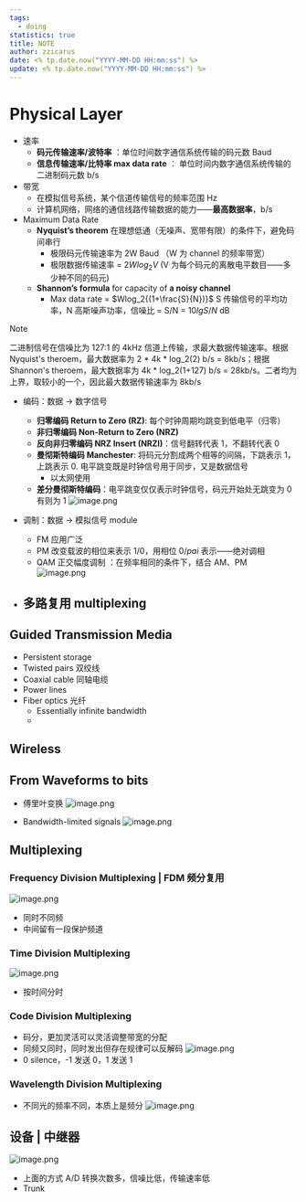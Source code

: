```yaml
---
tags:
  - doing
statistics: true
title: NOTE
author: zzicarus
date: <% tp.date.now("YYYY-MM-DD HH:mm:ss") %>
update: <% tp.date.now("YYYY-MM-DD HH:mm:ss") %>
---
```


# Physical Layer

- 速率
	- **码元传输速率/波特率** ：单位时间数字通信系统传输的码元数  Baud
	- **信息传输速率/比特率 max data rate** ： 单位时间内数字通信系统传输的二进制码元数  b/s
- 带宽
	- 在模拟信号系统，某个信道传输信号的频率范围 Hz
	- 计算机网络，网络的通信线路传输数据的能力——**最高数据率**，b/s
- Maximum Data Rate
	- **Nyquist’s theorem**  在理想低通（无噪声、宽带有限）的条件下，避免码间串行
		- 极限码元传输速率为 2W Baud （W 为 channel 的频率带宽）
		- 极限数据传输速率 = $2Wlog_2V$ (V 为每个码元的离散电平数目——多少种不同的码元)
	- **Shannon’s formula** for capacity of **a noisy channel**
		- Max data rate = $Wlog_2{(1+\frac{S}{N})}$  S 传输信号的平均功率，N 高斯噪声功率，信噪比 = S/N = $10lgS/N$ dB

>[!note] 
>二进制信号在信噪比为 127:1 的 4kHz 信道上传输，求最大数据传输速率。根据 Nyquist's theroem，最大数据率为 2 \* 4k \* log_2(2) b/s = 8kb/s；根据 Shannon's theroem，最大数据率为 4k * log_2(1+127) b/s = 28kb/s。二者均为上界，取较小的一个，因此最大数据传输速率为 8kb/s

- 编码：数据 -> 数字信号
	- **归零编码 Return to Zero (RZ)**: 每个时钟周期均跳变到低电平（归零）
	- **非归零编码 Non-Return to Zero (NRZ)**
	- **反向非归零编码 NRZ Insert (NRZI)**：信号翻转代表 1，不翻转代表 0
	- **曼彻斯特编码 Manchester**: 将码元分割成两个相等的间隔，下跳表示 1，上跳表示 0. 电平跳变既是时钟信号用于同步，又是数据信号
		- 以太网使用
	- **差分曼彻斯特编码**：电平跳变仅仅表示时钟信号，码元开始处无跳变为 0 有则为 1
![image.png](https://zzh-pic-for-self.oss-cn-hangzhou.aliyuncs.com/img/202409261002264.png)

- 调制：数据 -> 模拟信号 module
	- FM 应用广泛
	- PM 改变载波的相位来表示 1/0，用相位 $0/pai$ 表示——绝对调相
	- QAM 正交幅度调制 ：在频率相同的条件下，结合 AM、PM
![image.png](https://zzh-pic-for-self.oss-cn-hangzhou.aliyuncs.com/img/202409261020490.png)
- 多路复用 multiplexing
	- 

## Guided Transmission Media

- Persistent storage
- Twisted pairs 双绞线
- Coaxial cable 同轴电缆
- Power lines
- Fiber optics 光纤
	- Essentially infinite bandwidth
	- 

## Wireless

## From Waveforms to bits

- 傅里叶变换
  ![image.png](https://zzh-pic-for-self.oss-cn-hangzhou.aliyuncs.com/img/202409251023470.png)

- Bandwidth-limited signals
![image.png](https://zzh-pic-for-self.oss-cn-hangzhou.aliyuncs.com/img/202409260926012.png)

## Multiplexing

### Frequency Division Multiplexing | FDM 频分复用

![image.png](https://zzh-pic-for-self.oss-cn-hangzhou.aliyuncs.com/img/202409261034571.png)

- 同时不同频
- 中间留有一段保护频道

### Time Division Multiplexing

![image.png](https://zzh-pic-for-self.oss-cn-hangzhou.aliyuncs.com/img/202409261034127.png)

- 按时间分时

### Code Division Multiplexing

- 码分，更加灵活可以灵活调整带宽的分配
- 同频又同时，同时发出但存在规律可以反解码
![image.png](https://zzh-pic-for-self.oss-cn-hangzhou.aliyuncs.com/img/202409261044456.png)
- 0 silence，-1 发送 0，1 发送 1

### Wavelength Division Multiplexing

- 不同光的频率不同，本质上是频分
![image.png](https://zzh-pic-for-self.oss-cn-hangzhou.aliyuncs.com/img/202409261046301.png)

## 设备 | 中继器

![image.png](https://zzh-pic-for-self.oss-cn-hangzhou.aliyuncs.com/img/202409261055974.png)

- 上面的方式 A/D 转换次数多，信噪比低，传输速率低
- Trunk